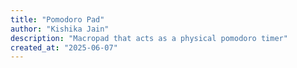 ```yaml
---
title: "Pomodoro Pad"
author: "Kishika Jain"
description: "Macropad that acts as a physical pomodoro timer"
created_at: "2025-06-07"
---
```

